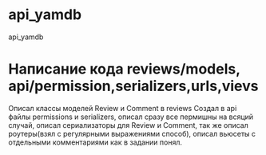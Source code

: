 # api_yamdb
api_yamdb

# Написание кода reviews/models, api/permission,serializers,urls,vievs
Описал классы моделей Review и  Comment в reviews 
Создал в api файлы permissions и serializers, описал сразу все пермишны на всяций случай, описал сериализаторы для Review и  Comment, так же описал роутеры(взял с регулярными выражениями способ), описал вьюсеты с отдельными комментариями как в задании понял. 
